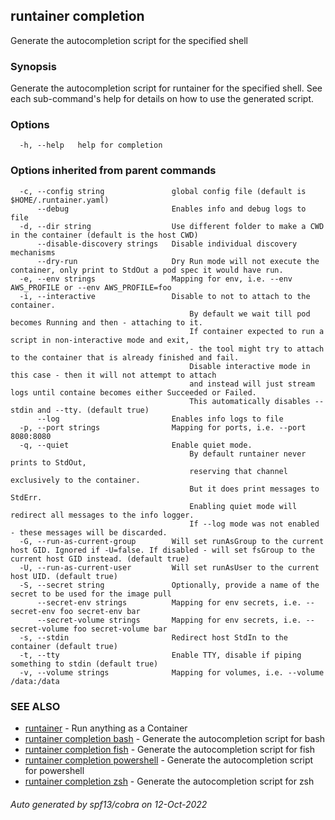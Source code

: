 ## runtainer completion

Generate the autocompletion script for the specified shell

### Synopsis

Generate the autocompletion script for runtainer for the specified shell.
See each sub-command's help for details on how to use the generated script.


### Options

```
  -h, --help   help for completion
```

### Options inherited from parent commands

```
  -c, --config string               global config file (default is $HOME/.runtainer.yaml)
      --debug                       Enables info and debug logs to file
  -d, --dir string                  Use different folder to make a CWD in the container (default is the host CWD)
      --disable-discovery strings   Disable individual discovery mechanisms
      --dry-run                     Dry Run mode will not execute the container, only print to StdOut a pod spec it would have run.
  -e, --env strings                 Mapping for env, i.e. --env AWS_PROFILE or --env AWS_PROFILE=foo
  -i, --interactive                 Disable to not to attach to the container.
                                    	By default we wait till pod becomes Running and then - attaching to it.
                                    	If container expected to run a script in non-interactive mode and exit,
                                    	- the tool might try to attach to the container that is already finished and fail.
                                    	Disable interactive mode in this case - then it will not attempt to attach
                                    	and instead will just stream logs until containe becomes either Succeeded or Failed.
                                    	This automatically disables --stdin and --tty. (default true)
      --log                         Enables info logs to file
  -p, --port strings                Mapping for ports, i.e. --port 8080:8080
  -q, --quiet                       Enable quiet mode.
                                    	By default runtainer never prints to StdOut,
                                    	reserving that channel exclusively to the container.
                                    	But it does print messages to StdErr.
                                    	Enabling quiet mode will redirect all messages to the info logger.
                                    	If --log mode was not enabled - these messages will be discarded.
  -G, --run-as-current-group        Will set runAsGroup to the current host GID. Ignored if -U=false. If disabled - will set fsGroup to the current host GID instead. (default true)
  -U, --run-as-current-user         Will set runAsUser to the current host UID. (default true)
  -S, --secret string               Optionally, provide a name of the secret to be used for the image pull
      --secret-env strings          Mapping for env secrets, i.e. --secret-env foo secret-env bar
      --secret-volume strings       Mapping for env secrets, i.e. --secret-volume foo secret-volume bar
  -s, --stdin                       Redirect host StdIn to the container (default true)
  -t, --tty                         Enable TTY, disable if piping something to stdin (default true)
  -v, --volume strings              Mapping for volumes, i.e. --volume /data:/data
```

### SEE ALSO

* [runtainer](runtainer.md)	 - Run anything as a Container
* [runtainer completion bash](runtainer_completion_bash.md)	 - Generate the autocompletion script for bash
* [runtainer completion fish](runtainer_completion_fish.md)	 - Generate the autocompletion script for fish
* [runtainer completion powershell](runtainer_completion_powershell.md)	 - Generate the autocompletion script for powershell
* [runtainer completion zsh](runtainer_completion_zsh.md)	 - Generate the autocompletion script for zsh

###### Auto generated by spf13/cobra on 12-Oct-2022
